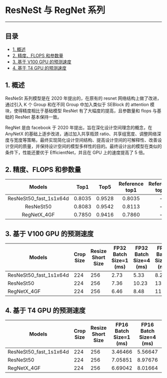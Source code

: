 # ResNeSt 与 RegNet 系列
----
## 目录

* [1. 概述](#1)
* [2. 精度、FLOPS 和参数量](#2)
* [3. 基于 V100 GPU 的预测速度](#3)
* [4. 基于 T4 GPU 的预测速度](#4)

<a name='1'></a>

## 1. 概述

ResNeSt 系列模型是在 2020 年提出的，在原有的 resnet 网络结构上做了改进，通过引入 K 个 Group 和在不同 Group 中加入类似于 SEBlock 的 attention 模块，使得精度相比于基础模型 ResNet 有了大幅度的提高，且参数量和 flops 与基础的 ResNet 基本保持一致。

RegNet 是由 facebook 于 2020 年提出，旨在深化设计空间理念的概念，在 AnyNetX 的基础上逐步改进，通过加入共享瓶颈 ratio、共享组宽度、调整网络深度与宽度等策略，最终实现简化设计空间结构、提高设计空间的可解释性、改善设计空间的质量，并保持设计空间的模型多样性的目的。最终设计出的模型在类似的条件下，性能还要优于 EfficientNet，并且在 GPU 上的速度提高了 5 倍。

<a name='2'></a>

## 2. 精度、FLOPS 和参数量

| Models           | Top1 | Top5 | Reference<br>top1 | Reference<br>top5 | FLOPS<br>(G) | Parameters<br>(M) |
|:--:|:--:|:--:|:--:|:--:|:--:|:--:|
| ResNeSt50_fast_1s1x64d        | 0.8035 | 0.9528|  0.8035 |            -| 8.68     | 26.3   |
| ResNeSt50        | 0.8083 | 0.9542|  0.8113 |            -| 10.78     | 27.5   |
| RegNetX_4GF        | 0.7850 | 0.9416|  0.7860 |            -| 8.0     | 22.1   |

<a name='3'></a>

## 3. 基于 V100 GPU 的预测速度

| Models                 | Crop Size | Resize Short Size | FP32<br/>Batch Size=1<br/>(ms) | FP32<br/>Batch Size=4<br/>(ms) | FP32<br/>Batch Size=8<br/>(ms) |
| ---------------------- | --------- | ----------------- | ------------------------------ | ------------------------------ | ------------------------------ |
| ResNeSt50_fast_1s1x64d | 224       | 256               | 2.73                           | 5.33                           | 8.24                           |
| ResNeSt50              | 224       | 256               | 7.36                           | 10.23                          | 13.84                          |
| RegNetX_4GF            | 224       | 256               | 6.46                           | 8.48                           | 11.45                          |

<a name='4'></a>

## 4. 基于 T4 GPU 的预测速度

| Models             | Crop Size | Resize Short Size | FP16<br>Batch Size=1<br>(ms) | FP16<br>Batch Size=4<br>(ms) | FP16<br>Batch Size=8<br>(ms) | FP32<br>Batch Size=1<br>(ms) | FP32<br>Batch Size=4<br>(ms) | FP32<br>Batch Size=8<br>(ms) |
|--------------------|-----------|-------------------|------------------------------|------------------------------|------------------------------|------------------------------|------------------------------|------------------------------|
| ResNeSt50_fast_1s1x64d          | 224       | 256   | 3.46466           | 5.56647           | 9.11848          | 3.45405      |   8.72680    |    15.48710     |
| ResNeSt50         | 224       | 256               | 7.05851           | 8.97676            | 13.34704          | 6.16248      |   12.0633    |    21.49936     |
| RegNetX_4GF | 224       | 256       | 6.69042    | 8.01664            | 11.60608       | 6.46478     |   11.19862    |    16.89089    |
